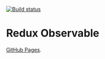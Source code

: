 [![Build status](https://ci.appveyor.com/api/projects/status/c67un4ayi861mexr?svg=true)](https://ci.appveyor.com/project/Garfy2/ra-redux-saga)

# Redux Observable

[GitHub Pages]().

